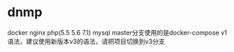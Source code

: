 # dnmp
docker nginx php(5.5 5.6 7.1) mysql
master分支使用的是docker-compose v1语法，建议使用新版本v3的语法，请把项目切换到v3分支
